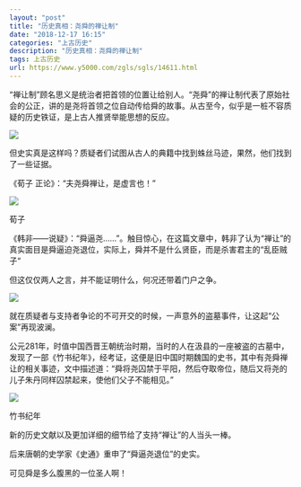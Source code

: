 ```yaml
---
layout: "post"
title: "历史真相：尧舜的禅让制"
date: "2018-12-17 16:15"
categories: "上古历史"
description: "历史真相：尧舜的禅让制"
tags: 上古历史
url: https://www.y5000.com/zgls/sgls/14611.html
---
```






“禅让制”顾名思义是统治者把首领的位置让给别人。“尧舜”的禅让制代表了原始社会的公正，讲的是尧将首领之位自动传给舜的故事。从古至今，似乎是一桩不容质疑的历史铁证，是上古人推贤举能思想的反应。

![](https://img.y5000.com/uploads/allimg/170222/1643324193-0.jpg)

但史实真是这样吗？质疑者们试图从古人的典籍中找到蛛丝马迹，果然，他们找到了一些证据。

《荀子 正论》：“夫尧舜禅让，是虚言也！”

![](https://img.y5000.com/uploads/allimg/170222/1643324B3-1.jpg)

荀子

《韩非——说疑》：“舜逼尧……”。触目惊心，在这篇文章中，韩非了认为“禅让”的真实面目是舜逼迫尧退位，实际上，舜并不是什么贤臣，而是杀害君主的“乱臣贼子“

但这仅仅两人之言，并不能证明什么，何况还带着门户之争。

![](https://img.y5000.com/uploads/allimg/170222/1643325b5-2.jpg)

就在质疑者与支持者争论的不可开交的时候，一声意外的盗墓事件，让这起“公案”再现波澜。

公元281年，时值中国西晋王朝统治时期，当时的人在汲县的一座被盗的古墓中，发现了一部《竹书纪年》，经考证，这便是旧中国时期魏国的史书，其中有尧舜禅让的相关事迹，文中描述道：“舜将尧囚禁于平阳，然后夺取帝位，随后又将尧的儿子朱丹同样囚禁起来，使他们父子不能相见。”

![](https://img.y5000.com/uploads/allimg/170222/16433232O-3.jpg)

竹书纪年

新的历史文献以及更加详细的细节给了支持“禅让”的人当头一棒。

后来唐朝的史学家《史通》重申了“舜逼尧退位”的史实。

可见舜是多么腹黑的一位圣人啊！
